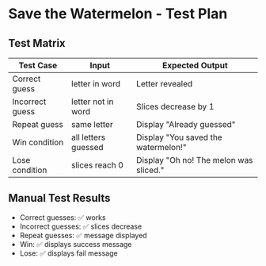 # Save the Watermelon - Test Plan

## Test Matrix
| Test Case                  | Input            | Expected Output                     |
|----------------------------|----------------|-----------------------------------|
| Correct guess               | letter in word  | Letter revealed                    |
| Incorrect guess             | letter not in word | Slices decrease by 1             |
| Repeat guess                | same letter     | Display "Already guessed"          |
| Win condition               | all letters guessed | Display "You saved the watermelon!" |
| Lose condition              | slices reach 0  | Display "Oh no! The melon was sliced." |

## Manual Test Results
- Correct guesses: ✅ works
- Incorrect guesses: ✅ slices decrease
- Repeat guesses: ✅ message displayed
- Win: ✅ displays success message
- Lose: ✅ displays fail message

